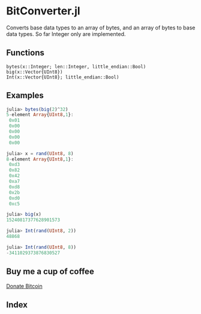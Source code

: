 # BitConverter.jl

Converts base data types to an array of bytes, and an array of bytes to base
data types.
So far Integer only are implemented.

## Functions

```@docs
bytes(x::Integer; len::Integer, little_endian::Bool)
big(x::Vector{UInt8})
Int(x::Vector{UInt8}; little_endian::Bool)
```

## Examples

```julia
julia> bytes(big(2)^32)
5-element Array{UInt8,1}:
 0x01
 0x00
 0x00
 0x00
 0x00
```

```julia
julia> x = rand(UInt8, 8)
8-element Array{UInt8,1}:
 0xd3
 0x82
 0x42
 0xa7
 0xd8
 0x2b
 0xd0
 0xc5

julia> big(x)
15240817377628901573

julia> Int(rand(UInt8, 2))
48868

julia> Int(rand(UInt8, 8))
-3411029373876830527
```

## Buy me a cup of coffee

[Donate Bitcoin](bitcoin:1786ytdyKz1TJgpVM34DKDB85eEQkvwgjo)

## Index

```@index
```
